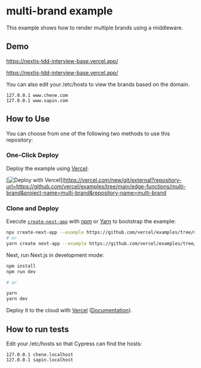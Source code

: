 # multi-brand example

This example shows how to render multiple brands using a middleware.

## Demo

https://nextjs-tdd-interview-base.vercel.app/

https://nextjs-tdd-interview-base.vercel.app/

You can also edit your /etc/hosts to view the brands based on the domain.

```
127.0.0.1 www.chene.com
127.0.0.1 www.sapin.com
```

## How to Use

You can choose from one of the following two methods to use this repository:

### One-Click Deploy

Deploy the example using [Vercel](https://vercel.com?utm_source=github&utm_medium=readme&utm_campaign=next-example):

[![Deploy with Vercel](https://vercel.com/button)](https://vercel.com/new/git/external?repository-url=https://github.com/vercel/examples/tree/main/edge-functions/multi-brand&project-name=multi-brand&repository-name=multi-brand

### Clone and Deploy

Execute [`create-next-app`](https://github.com/vercel/next.js/tree/canary/packages/create-next-app) with [npm](https://docs.npmjs.com/cli/init) or [Yarn](https://yarnpkg.com/lang/en/docs/cli/create/) to bootstrap the example:

```bash
npx create-next-app --example https://github.com/vercel/examples/tree/main/edge-functions/multi-brand
# or
yarn create next-app --example https://github.com/vercel/examples/tree/main/edge-functions/multi-brand
```

Next, run Next.js in development mode:

```bash
npm install
npm run dev

# or

yarn
yarn dev
```


Deploy it to the cloud with [Vercel](https://vercel.com/new?utm_source=github&utm_medium=readme&utm_campaign=edge-middleware-eap) ([Documentation](https://nextjs.org/docs/deployment)).


## How to run tests

Edit your /etc/hosts so that Cypress can find the hosts:

```
127.0.0.1 chene.localhost
127.0.0.1 sapin.localhost
```
